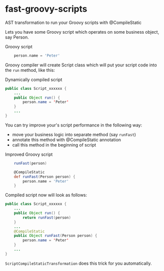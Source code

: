 # fast-groovy-scripts
AST transformation to run your Groovy scripts with @CompileStatic

Lets you have some Groovy script which operates on some business object, say Person.

Groovy script
```groovy
    person.name = 'Peter'
```

Groovy compiler will create Script class which will put your script code into the `run` method, like this:

Dynamically compiled script
```java
public class Script_xxxxxx {
    ...
    public Object run() {
        person.name = 'Peter'
    }
    ...
}
```

You can try improve your's script performance in the following way:

- move your business logic into separate method (say `runFast`)
- annotate this method with @CompileStatic annotation
- call this method in the beginning of script

Improved Groovy script
```groovy
    runFast(person)

    @CompileStatic
    def runFast(Person person) {
        person.name = 'Peter'
    }
```

Compiled script now will look as follows:

```java
public class Script_xxxxxx {
    ...
    public Object run() {
        return runFast(person)
    }
    ...
    @CompileStatic
    public Object runFast(Person person) {
        person.name = 'Peter'
    }
    ...
}
```

`ScriptCompileStaticTransformation` does this trick for you automatically.






